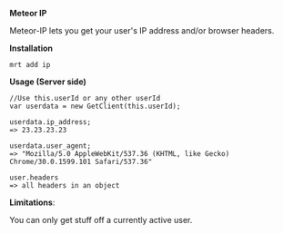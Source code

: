 **Meteor IP**

Meteor-IP lets you get your user's IP address and/or browser headers.

**Installation**

    mrt add ip
    
**Usage (Server side)**

    //Use this.userId or any other userId
    var userdata = new GetClient(this.userId);
    
    userdata.ip_address;
    => 23.23.23.23
    
    userdata.user_agent;
    => "Mozilla/5.0 AppleWebKit/537.36 (KHTML, like Gecko) Chrome/30.0.1599.101 Safari/537.36"
    
    user.headers
    => all headers in an object
    
**Limitations**:

You can only get stuff off a currently active user.
